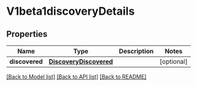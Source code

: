 # V1beta1discoveryDetails

## Properties
Name | Type | Description | Notes
------------ | ------------- | ------------- | -------------
**discovered** | [**DiscoveryDiscovered**](DiscoveryDiscovered.md) |  | [optional] 

[[Back to Model list]](../README.md#documentation-for-models) [[Back to API list]](../README.md#documentation-for-api-endpoints) [[Back to README]](../README.md)

